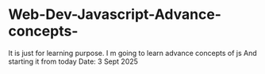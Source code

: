 # Web-Dev-Javascript-Advance-concepts-
It is just for learning purpose. I m going to learn advance concepts of js And starting it from today Date: 3 Sept 2025
